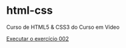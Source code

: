 # html-css
 Curso de HTML5 & CSS3 do Curso em Vídeo

 
 <a href="https://kcianosc.github.io/html-css/exerc%C3%ADcios/ex002/index.html">Executar o exercício 002</a>